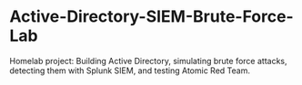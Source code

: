 # Active-Directory-SIEM-Brute-Force-Lab
Homelab project: Building Active Directory, simulating brute force attacks, detecting them with Splunk SIEM, and testing Atomic Red Team.
